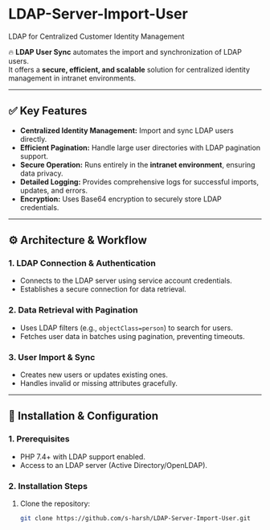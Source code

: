 # LDAP-Server-Import-User
LDAP for Centralized Customer Identity Management



🔥 **LDAP User Sync** automates the import and synchronization of LDAP users.  
It offers a **secure, efficient, and scalable** solution for centralized identity management in intranet environments.

---

## ✅ **Key Features**

- **Centralized Identity Management:** Import and sync LDAP users directly.
- **Efficient Pagination:** Handle large user directories with LDAP pagination support.
- **Secure Operation:** Runs entirely in the **intranet environment**, ensuring data privacy.
- **Detailed Logging:** Provides comprehensive logs for successful imports, updates, and errors.
- **Encryption:** Uses Base64 encryption to securely store LDAP credentials.

---

## ⚙️ **Architecture & Workflow**

### **1. LDAP Connection & Authentication**
- Connects to the LDAP server using service account credentials.
- Establishes a secure connection for data retrieval.

### **2. Data Retrieval with Pagination**
- Uses LDAP filters (e.g., `objectClass=person`) to search for users.
- Fetches user data in batches using pagination, preventing timeouts.

### **3. User Import & Sync**
- Creates new users or updates existing ones.
- Handles invalid or missing attributes gracefully.

---

## 🚀 **Installation & Configuration**

### **1. Prerequisites**
- PHP 7.4+ with LDAP support enabled.  
- Access to an LDAP server (Active Directory/OpenLDAP).  

### **2. Installation Steps**
1. Clone the repository:
   ```bash
   git clone https://github.com/s-harsh/LDAP-Server-Import-User.git

